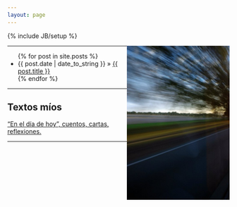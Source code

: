 ```yaml
---
layout: page
---
```


{% include JB/setup %}

<div style="float:right">
  <a href="/assets/focos.jpg"><img alt='Fotógrafo: Pablo Carden' src='/assets/focos.jpg' height='350' /></a>
</div>

---

<ul class="posts">
  {% for post in site.posts %}
    <li><span>{{ post.date | date_to_string }}</span> &raquo; <a href="{{ BASE_PATH }}{{ post.url }}">{{ post.title }}</a></li>
  {% endfor %}
</ul>

---

## Textos míos

[“En el día de hoy”, cuentos, cartas, reflexiones.](/assets/libro/Cartas.pdf)

---

<br style="clear:both">
